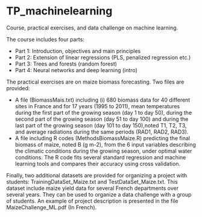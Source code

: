 # TP_machinelearning
Course, practical exercises, and data challenge on machine learning.

The course includes four parts:
- Part 1: Introduction, objectives and main principles
- Part 2: Extension of linear regressions (PLS, penalized regression etc.)
- Part 3: Trees and forests (random forest)
- Part 4: Neural networks and deep learning (intro)

The practical exercises are on maize biomass forecasting. Two files are provided:
- A file (BiomassMais.txt) including (i) 680 biomass data for 40 different sites in France and for 17 years (1995 to 2011), mean temperatures during the first part of the growing season (day 1 to day 50), during the second part of the growing season (day 51 to day 100) and during the last part of the growing season (day 101 to day 150),noted T1, T2, T3, and average radiations during the same periods (RAD1, RAD2, RAD3).
- A file including R codes (MethodsBiomassMaize.R) predicting the final biomass of maize, noted B (g m-2), from the 6 input variables describing the climatic conditions during the growing season, under optimal water conditions. The R code fits several standard regression and machine learning tools and compares their accuracy using cross validation. 

Finally, two additional datasets are provided for organizing a project with students: TrainingDataSet_Maize.txt and TestDataSet_Maize.txt. This dataset include maize yield data for several French departments over several years. They can be used to organize a data challenge with a group of students. An example of project description is presented in the file MaizeChallenge_ML.pdf (In French).  

